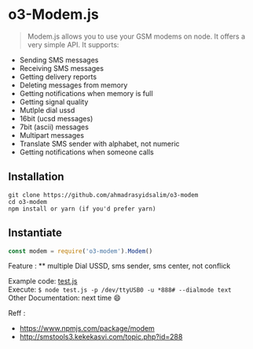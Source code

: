 o3-Modem.js
============================
> Modem.js allows you to use your GSM modems on node.
It offers a very simple API.
It supports:
* Sending SMS messages
* Receiving SMS messages
* Getting delivery reports
* Deleting messages from memory
* Getting notifications when memory is full
* Getting signal quality
* Mutlple dial ussd
* 16bit (ucsd messages)
* 7bit (ascii) messages
* Multipart messages
* Translate SMS sender with alphabet, not numeric
* Getting notifications when someone calls

Installation
------------
```
git clone https://github.com/ahmadrasyidsalim/o3-modem  
cd o3-modem  
npm install or yarn (if you'd prefer yarn)
```

Instantiate
-----------
```js
const modem = require('o3-modem').Modem()
```
Feature :
** multiple Dial USSD, sms sender, sms center, not conflick

Example code: [test.js](https://github.com/ahmadrasyidsalim/o3-modem/blob/master/test.js)  
Execute:  ```$ node test.js -p /dev/ttyUSB0 -u *888# --dialmode text```  
Other Documentation: next time :smile:  
  
Reff :
* https://www.npmjs.com/package/modem
* http://smstools3.kekekasvi.com/topic.php?id=288

